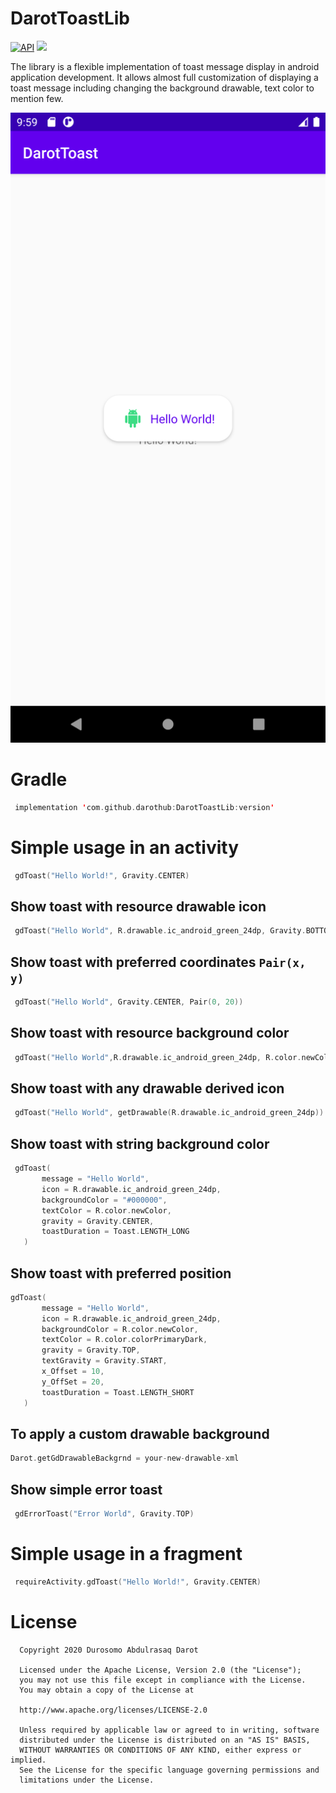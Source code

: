 # DarotToastLib

[![API](https://img.shields.io/badge/API-21%2B-brightgreen.svg?style=flat)](https://android-arsenal.com/api?level=21)
[![](https://jitpack.io/v/darothub/darotToastLib.svg)](https://jitpack.io/#darothub/darotToastLib)

The library is a flexible implementation of toast message display in android application development. It allows almost full customization
of displaying a toast message including changing the background drawable, text color to mention few.

![Screenshot](app/src/main/res/mipmap-xxxhdpi/Screenshot.png)

# Gradle

 ```kotlin
  implementation 'com.github.darothub:DarotToastLib:version'
 ```
 # Simple usage in an activity
 ```kotlin
  gdToast("Hello World!", Gravity.CENTER)
 ```
 ## Show toast with resource drawable icon
 ```kotlin
  gdToast("Hello World", R.drawable.ic_android_green_24dp, Gravity.BOTTOM)
 ```
 ## Show toast with preferred coordinates ```Pair(x, y)```
 ```kotlin
  gdToast("Hello World", Gravity.CENTER, Pair(0, 20))
 ```
 ## Show toast with resource background color
 ```kotlin
  gdToast("Hello World",R.drawable.ic_android_green_24dp, R.color.newColor, Gravity.BOTTOM)
 ```
 ## Show toast with any drawable derived icon
 ```kotlin
  gdToast("Hello World", getDrawable(R.drawable.ic_android_green_24dp))
 ```
 ## Show toast with string background color
 ```kotlin
  gdToast(
        message = "Hello World",
        icon = R.drawable.ic_android_green_24dp,
        backgroundColor = "#000000",
        textColor = R.color.newColor,
        gravity = Gravity.CENTER,
        toastDuration = Toast.LENGTH_LONG
    )
 ```
  ## Show toast with preferred position
 ```kotlin
 gdToast(
        message = "Hello World",
        icon = R.drawable.ic_android_green_24dp,
        backgroundColor = R.color.newColor,
        textColor = R.color.colorPrimaryDark,
        gravity = Gravity.TOP,
        textGravity = Gravity.START,
        x_Offset = 10,
        y_OffSet = 20,
        toastDuration = Toast.LENGTH_SHORT
    )
 ```
  ## To apply a custom drawable background
 ```kotlin
 Darot.getGdDrawableBackgrnd = your-new-drawable-xml
 ```
 ## Show simple error toast
```kotlin
 gdErrorToast("Error World", Gravity.TOP)
 ```
# Simple usage in a fragment
 ```kotlin
  requireActivity.gdToast("Hello World!", Gravity.CENTER)
 ```
# License

 ```
   Copyright 2020 Durosomo Abdulrasaq Darot

   Licensed under the Apache License, Version 2.0 (the "License");
   you may not use this file except in compliance with the License.
   You may obtain a copy of the License at

   http://www.apache.org/licenses/LICENSE-2.0

   Unless required by applicable law or agreed to in writing, software
   distributed under the License is distributed on an "AS IS" BASIS,
   WITHOUT WARRANTIES OR CONDITIONS OF ANY KIND, either express or implied.
   See the License for the specific language governing permissions and
   limitations under the License.
 ```

